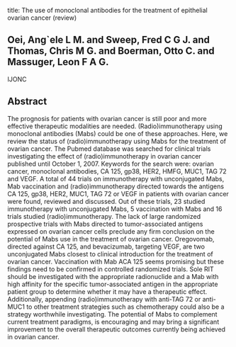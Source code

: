 title: The use of monoclonal antibodies for the treatment of epithelial ovarian cancer (review)

## Oei, Ang`ele L M. and Sweep, Fred C G J. and Thomas, Chris M G. and Boerman, Otto C. and Massuger, Leon F A G.
IJONC


## Abstract
The prognosis for patients with ovarian cancer is still poor and more effective therapeutic modalities are needed. (Radio)immunotherapy using monoclonal antibodies (Mabs) could be one of these approaches. Here, we review the status of (radio)immunotherapy using Mabs for the treatment of ovarian cancer. The Pubmed database was searched for clinical trials investigating the effect of (radio)immunotherapy in ovarian cancer published until October 1, 2007. Keywords for the search were: ovarian cancer, monoclonal antibodies, CA 125, gp38, HER2, HMFG, MUC1, TAG 72 and VEGF. A total of 44 trials on immunotherapy with unconjugated Mabs, Mab vaccination and (radio)immunotherapy directed towards the antigens CA 125, gp38, HER2, MUC1, TAG 72 or VEGF in patients with ovarian cancer were found, reviewed and discussed. Out of these trials, 23 studied immunotherapy with unconjugated Mabs, 5 vaccination with Mabs and 16 trials studied (radio)immunotherapy. The lack of large randomized prospective trials with Mabs directed to tumor-associated antigens expressed on ovarian cancer cells preclude any firm conclusion on the potential of Mabs use in the treatment of ovarian cancer. Oregovomab, directed against CA 125, and bevacizumab, targeting VEGF, are two unconjugated Mabs closest to clinical introduction for the treatment of ovarian cancer. Vaccination with Mab ACA 125 seems promising but these findings need to be confirmed in controlled randomized trials. Sole RIT should be investigated with the appropriate radionuclide and a Mab with high affinity for the specific tumor-associated antigen in the appropriate patient group to determine whether it may have a therapeutic effect. Additionally, appending (radio)immunotherapy with anti-TAG 72 or anti-MUC1 to other treatment strategies such as chemotherapy could also be a strategy worthwhile investigating. The potential of Mabs to complement current treatment paradigms, is encouraging and may bring a significant improvement to the overall therapeutic outcomes currently being achieved in ovarian cancer.

